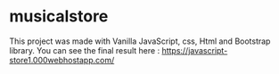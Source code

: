 # musicalstore

This project was made with Vanilla JavaScript, css, Html and Bootstrap library. 
You can see the final result here : https://javascript-store1.000webhostapp.com/
